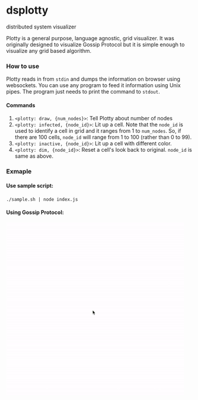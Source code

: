 # dsplotty
distributed system visualizer

Plotty is a general purpose, language agnostic, grid visualizer. It was originally designed to visualize Gossip Protocol but it is simple enough to visualize any grid based algorithm.

### How to use
Plotty reads in from `stdin` and dumps the information on browser using websockets. You can use any program to feed it information using Unix pipes. The program just needs to print the command to `stdout`.

#### Commands
1. `<plotty: draw, {num_nodes}>`: Tell Plotty about number of nodes
2. `<plotty: infected, {node_id}>`: Lit up a cell. Note that the `node_id` is used to identify a cell in grid and it ranges from 1 to `num_nodes`. So, if there are 100 cells, `node_id` will range from 1 to 100 (rather than 0 to 99).
3. `<plotty: inactive, {node_id}>`: Lit up a cell with different color.
4. `<plotty: dim, {node_id}>`: Reset a cell's look back to original. `node_id` is same as above.

### Exmaple
#### Use sample script:
`./sample.sh | node index.js`

#### Using Gossip Protocol:
![Example Gif](https://raw.githubusercontent.com/anuragpeshne/dsplotty/master/img/gossip.gif)
